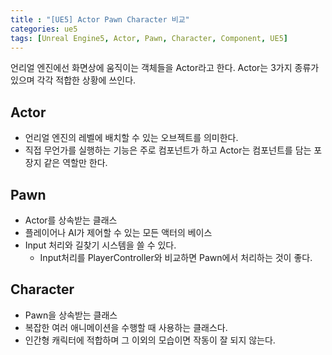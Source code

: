 ```yaml
---
title : "[UE5] Actor Pawn Character 비교"
categories: ue5
tags: [Unreal Engine5, Actor, Pawn, Character, Component, UE5]
---
```


언리얼 엔진에선 화면상에 움직이는 객체들을 Actor라고 한다.
Actor는 3가지 종류가 있으며 각각 적합한 상황에 쓰인다.


## Actor
- 언리얼 엔진의 레벨에 배치할 수 있는 오브젝트를 의미한다.
- 직접 무언가를 실행하는 기능은 주로 컴포넌트가 하고 Actor는 컴포넌트를 담는 포장지 같은 역할만 한다.

## Pawn
- Actor를 상속받는 클래스
- 플레이어나 AI가 제어할 수 있는 모든 액터의 베이스
- Input 처리와 길찾기 시스템을 쓸 수 있다.
    - Input처리를 PlayerController와 비교하면 Pawn에서 처리하는 것이 좋다.

## Character
- Pawn을 상속받는 클래스
- 복잡한 여러 애니메이션을 수행할 때 사용하는 클래스다.
- 인간형 캐릭터에 적합하며 그 이외의 모습이면 작동이 잘 되지 않는다.
